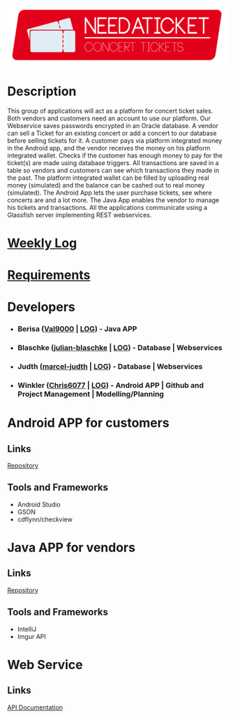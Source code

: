 ![Logo](https://raw.githubusercontent.com/Chris6077/NeedATicket/master/Logos/Header.png)

# Description

This group of applications will act as a platform for concert ticket sales. Both vendors and customers need an account to use our platform. Our Webservice saves passwords encrypted in an Oracle database. A vendor can sell a Ticket for an existing concert or add a concert to our database before selling tickets for it. A customer pays via platform integrated money in the Android app, and the vendor receives the money on his platform integrated wallet. Checks if the customer has enough money to pay for the ticket(s) are made using database triggers. All transactions are saved in a table so vendors and customers can see which transactions they made in the past. The platform integrated wallet can be filled by uploading real money (simulated) and the balance can be cashed out to real money (simulated). The Android App lets the user purchase tickets, see where concerts are and a lot more. The Java App enables the vendor to manage his tickets and transactions. All the applications communicate using a Glassfish server implementing REST webservices.

# [Weekly Log](https://htlvillachat-my.sharepoint.com/:w:/g/personal/winklerc_edu_htl-villach_at/EVWIyvfUJz9GngEGW6lmbqABx9kWJooJ1uZkRGe397p05w?e=AGXQYS)

# [Requirements](https://htlvillachat-my.sharepoint.com/:w:/g/personal/winklerc_edu_htl-villach_at/EUjFprJmCJdIgAN7whjcOFkBiH8XCveoNxQ3UB9oFQDYPg?e=rfrKiP)

# Developers

* ### Berisa ([Val9000](https://github.com/Val9000) | [LOG](https://htlvillachat-my.sharepoint.com/:w:/g/personal/winklerc_edu_htl-villach_at/EaywpY8L53dIrqwx0smyrDYB3zoYszAfeuJwvZiYw6LNEQ?e=l5l0AD)) - Java APP
* ### Blaschke ([julian-blaschke](https://github.com/julian-blaschke) | [LOG](https://htlvillachat-my.sharepoint.com/:w:/g/personal/winklerc_edu_htl-villach_at/EZTklbVavlZKhFUt2pcI7xsBdwZBpKeHpDt3jqBk9Q65ag?e=O96nRp)) - Database | Webservices
* ### Judth ([marcel-judth](https://github.com/marcel-judth) | [LOG](https://htlvillachat-my.sharepoint.com/:w:/g/personal/winklerc_edu_htl-villach_at/EUJYmbx1pyJNvZ7GuIUih7EBnrxzB0VZzM7-KPiJwvcMIg?e=N1NcAM)) - Database | Webservices
* ### Winkler ([Chris6077](https://github.com/Chris6077) | [LOG](https://htlvillachat-my.sharepoint.com/:w:/g/personal/winklerc_edu_htl-villach_at/ERyPsAQ3_odIjNxfVFiSWokBSq8NU3joNkktwLWi76b_ZA?e=it808g)) - Android APP | Github and Project Management | Modelling/Planning

# Android APP for customers
## Links
[Repository](https://github.com/Chris6077/NeedATicket/tree/master/Android%20App)
## Tools and Frameworks
* Android Studio
* GSON
* cdflynn/checkview

# Java APP for vendors
## Links
[Repository](https://github.com/Chris6077/NeedATicket/tree/master/Java%20App)
## Tools and Frameworks
* IntelliJ
* Imgur API

# Web Service
## Links
[API Documentation](https://documenter.getpostman.com/view/5557635/RWgp1Kcn#071bf632-ccf4-43c2-8bab-eda7d66ec974)
